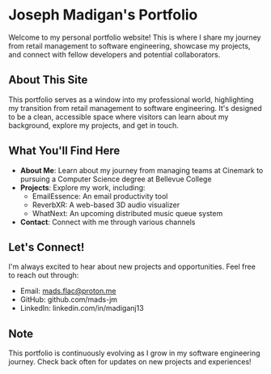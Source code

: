 # Joseph Madigan's Portfolio

Welcome to my personal portfolio website! This is where I share my journey from retail management to software engineering, showcase my projects, and connect with fellow developers and potential collaborators.

## About This Site

This portfolio serves as a window into my professional world, highlighting my transition from retail management to software engineering. It's designed to be a clean, accessible space where visitors can learn about my background, explore my projects, and get in touch.

## What You'll Find Here

- **About Me**: Learn about my journey from managing teams at Cinemark to pursuing a Computer Science degree at Bellevue College
- **Projects**: Explore my work, including:
  - EmailEssence: An email productivity tool
  - ReverbXR: A web-based 3D audio visualizer
  - WhatNext: An upcoming distributed music queue system
- **Contact**: Connect with me through various channels

## Let's Connect!

I'm always excited to hear about new projects and opportunities. Feel free to reach out through:
- Email: mads.flac@proton.me
- GitHub: github.com/mads-jm
- LinkedIn: linkedin.com/in/madiganj13

## Note

This portfolio is continuously evolving as I grow in my software engineering journey. Check back often for updates on new projects and experiences!
